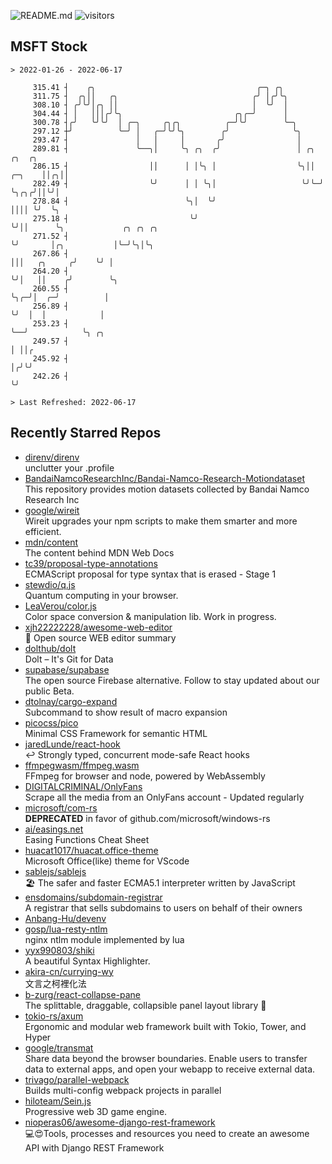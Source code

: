 ![README.md](https://github.com/Gerhut/Gerhut/workflows/README.md/badge.svg)
![visitors](https://visitors.vercel.app/Gerhut/Gerhut?token=8cf69d1f6813d272ef062726b6070c9be4ff72038cfe5a7ded7384a8da65d866)

## MSFT Stock

```
> 2022-01-26 - 2022-06-17

     315.41 ┤    ╭╮                                    ╭─╮ ╭╮                                                    
     311.75 ┤  ╭╮││   ╭╮                              ╭╯ │╭╯╰╮                                                   
     308.10 ┤ ╭╯╰╯│╭╮ ││                              │  ╰╯  │                                                   
     304.44 ┤ │   │││╭╯╰╮                         ╭╮╭─╯      │                                                   
     300.78 ┤╭╯   ╰╯╰╯  │ ╭─╮     ╭╮╭╮          ╭─╯╰╯        ╰─╮                                                 
     297.12 ┼╯          ╰─╯ │   ╭─╯╰╯╰╮        ╭╯              ╰╮                                                
     293.47 ┤               │   │     │       ╭╯                │                                                
     289.81 ┤               ╰──╮│     ╰╮ ╭╮  ╭╯                 │ ╭╮        ╭╮  ╭╮                               
     286.15 ┤                  ││      │ │╰╮ │                  ╰╮││ ╭─╮    ││╭╮││                               
     282.49 ┤                  ╰╯      │ │ ╰╮│                   ╰╯╰─╯ ╰╮╭╮╭╯││╰╯│                               
     278.84 ┤                          ╰╮│  ╰╯                          ││││ ╰╯  ╰╮                              
     275.18 ┤                           ╰╯                              ╰╯││      ╰╮             ╭╮ ╭╮ ╭╮        
     271.52 ┤                                                             ╰╯       │╭╮           │╰─╯╰╮│╰╮       
     267.86 ┤                                                                      │││   ╭╮     ╭╯    ╰╯ │       
     264.20 ┤                                                                      ╰╯│   ││    ╭╯        ╰╮      
     260.55 ┤                                                                        ╰╮╭─╯│  ╭─╯          │      
     256.89 ┤                                                                         ╰╯  │  │            │      
     253.23 ┤                                                                             ╰──╯            ╰╮ ╭╮  
     249.57 ┤                                                                                              │ ││╭ 
     245.92 ┤                                                                                              │╭╯╰╯ 
     242.26 ┤                                                                                              ╰╯    

> Last Refreshed: 2022-06-17
```

## Recently Starred Repos

- [direnv/direnv](https://github.com/direnv/direnv)  
  unclutter your .profile
- [BandaiNamcoResearchInc/Bandai-Namco-Research-Motiondataset](https://github.com/BandaiNamcoResearchInc/Bandai-Namco-Research-Motiondataset)  
  This repository provides motion datasets collected by Bandai Namco Research Inc
- [google/wireit](https://github.com/google/wireit)  
  Wireit upgrades your npm scripts to make them smarter and more efficient.
- [mdn/content](https://github.com/mdn/content)  
  The content behind MDN Web Docs
- [tc39/proposal-type-annotations](https://github.com/tc39/proposal-type-annotations)  
  ECMAScript proposal for type syntax that is erased - Stage 1
- [stewdio/q.js](https://github.com/stewdio/q.js)  
  Quantum computing in your browser.
- [LeaVerou/color.js](https://github.com/LeaVerou/color.js)  
  Color space conversion & manipulation lib. Work in progress.
- [xjh22222228/awesome-web-editor](https://github.com/xjh22222228/awesome-web-editor)  
  🔨  Open source WEB editor summary
- [dolthub/dolt](https://github.com/dolthub/dolt)  
  Dolt – It's Git for Data
- [supabase/supabase](https://github.com/supabase/supabase)  
  The open source Firebase alternative. Follow to stay updated about our public Beta.
- [dtolnay/cargo-expand](https://github.com/dtolnay/cargo-expand)  
  Subcommand to show result of macro expansion
- [picocss/pico](https://github.com/picocss/pico)  
  Minimal CSS Framework for semantic HTML
- [jaredLunde/react-hook](https://github.com/jaredLunde/react-hook)  
  ↩ Strongly typed, concurrent mode-safe React hooks
- [ffmpegwasm/ffmpeg.wasm](https://github.com/ffmpegwasm/ffmpeg.wasm)  
  FFmpeg for browser and node, powered by WebAssembly
- [DIGITALCRIMINAL/OnlyFans](https://github.com/DIGITALCRIMINAL/OnlyFans)  
  Scrape all the media from an OnlyFans account - Updated regularly
- [microsoft/com-rs](https://github.com/microsoft/com-rs)  
  **DEPRECATED** in favor of github.com/microsoft/windows-rs
- [ai/easings.net](https://github.com/ai/easings.net)  
  Easing Functions Cheat Sheet
- [huacat1017/huacat.office-theme](https://github.com/huacat1017/huacat.office-theme)  
  Microsoft Office(like) theme for VScode
- [sablejs/sablejs](https://github.com/sablejs/sablejs)  
  🏖️ The safer and faster ECMA5.1 interpreter written by JavaScript
- [ensdomains/subdomain-registrar](https://github.com/ensdomains/subdomain-registrar)  
  A registrar that sells subdomains to users on behalf of their owners
- [Anbang-Hu/devenv](https://github.com/Anbang-Hu/devenv)  
- [gosp/lua-resty-ntlm](https://github.com/gosp/lua-resty-ntlm)  
  nginx ntlm module implemented by lua
- [yyx990803/shiki](https://github.com/yyx990803/shiki)  
  A beautiful Syntax Highlighter.
- [akira-cn/currying-wy](https://github.com/akira-cn/currying-wy)  
  文言之柯裡化法
- [b-zurg/react-collapse-pane](https://github.com/b-zurg/react-collapse-pane)  
  The splittable, draggable, collapsible panel layout library 🎉
- [tokio-rs/axum](https://github.com/tokio-rs/axum)  
  Ergonomic and modular web framework built with Tokio, Tower, and Hyper
- [google/transmat](https://github.com/google/transmat)  
  Share data beyond the browser boundaries. Enable users to transfer data to external apps, and open your webapp to receive external data.
- [trivago/parallel-webpack](https://github.com/trivago/parallel-webpack)  
  Builds multi-config webpack projects in parallel
- [hiloteam/Sein.js](https://github.com/hiloteam/Sein.js)  
  Progressive web 3D game engine.
- [nioperas06/awesome-django-rest-framework](https://github.com/nioperas06/awesome-django-rest-framework)  
   💻😍Tools, processes and resources you need to create an awesome API with Django REST Framework
